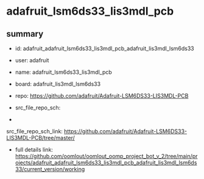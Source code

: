 # adafruit_lsm6ds33_lis3mdl_pcb
 
## summary 
* id: adafruit_adafruit_lsm6ds33_lis3mdl_pcb_adafruit_lis3mdl_lsm6ds33
* user: adafruit
* name: adafruit_lsm6ds33_lis3mdl_pcb
* board: adafruit_lis3mdl_lsm6ds33
* repo: https://github.com/adafruit/Adafruit-LSM6DS33-LIS3MDL-PCB



* src_file_repo_sch: 
*
 src_file_repo_sch_link: https://github.com/adafruit/Adafruit-LSM6DS33-LIS3MDL-PCB/tree/master/
* full details link: https://github.com/oomlout/oomlout_oomp_project_bot_v_2/tree/main/projects/adafruit_adafruit_lsm6ds33_lis3mdl_pcb_adafruit_lis3mdl_lsm6ds33/current_version/working  






